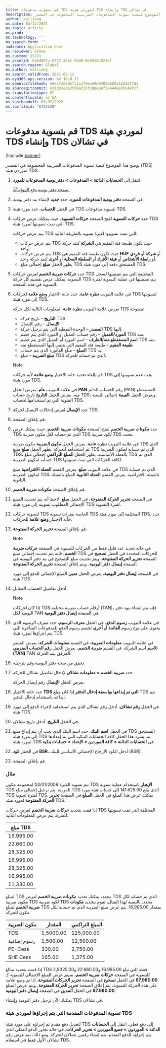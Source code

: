 ```yaml
---
title: قم بتسوية مدفوعات TDS لموردي هيئة TDS وإنشاء TDS في تشالان
description: يوضح هذا الموضوع كيفية تسوية المدفوعات الضريبية المخصومة في المصدر (TDS) لموردي هيئة TDS.
author: kailiang
ms.date: 03/12/2021
ms.topic: article
ms.prod: ''
ms.technology: ''
ms.search.form: ''
audience: Application User
ms.reviewer: kfend
ms.custom: 15721
ms.assetid: b4b406fa-b772-44ec-8dd8-8eb818a921ef
ms.search.region: Global
ms.author: kailiang
ms.search.validFrom: 2021-02-12
ms.dyn365.ops.version: AX 10.0.17
ms.openlocfilehash: e9dcf2e9d5fc1a1f9eae9d93050b0831bd42f78c
ms.sourcegitcommit: 631d2cea52590af15f208e9af584446e85540fcf
ms.translationtype: HT
ms.contentlocale: ar-SA
ms.lasthandoff: 05/07/2022
ms.locfileid: "8725528"
---
```

# <a name="settle-tds-payments-to-tds-authority-vendors-and-generate-tds-challan"></a>قم بتسوية مدفوعات TDS لموردي هيئة TDS وإنشاء TDS في تشالان

[!include [banner](../includes/banner.md)]

يوضح هذا الموضوع كيفية تسوية المدفوعات الضريبية المخصومة في المصدر (TDS) لموردي هيئة TDS.

1. انتقل إلى **الحسابات الدائنة \> المدفوعات \> دفتر يومية المدفوعات للمورد**.

    [![صفحة دفتر يومية دفع المورّد.](./media/apac-ind-TDS-51.png)](./media/apac-ind-TDS-51.png)

2. في الصفحة **دفتر يومية المدفوعات للمورد**، حدد **جديد** لإنشاء بند دفتر يومية.
3. في الحقل **الحساب**، حدد مورد هيئة TDS لتسوية مدفوعات TDS.
4. حدد **حركات التسوية** لفتح الصفحة **حركات التسوية**، حيث يمكنك عرض حركات TDS التي تمت تسويتها لمورد هيئة TDS.

    يتم عرض حركات TDS التي تمت تسويتها لفترة تسوية بالطريقة التالية:

    - يتم عرض حركات TDS حيث تكون طبيعة فئة المقيم هي **الشركة** كبند حركة واحد.
    - يتم عرض حركات TDS حيث تكون طبيعة فئة المقيم هي **HUF** أو **شركة** أو **فردي** أو **رابطة الأشخاص** أو **هيئة الأفراد** أو **السلطة المحلية** أو **أخرى** كبند حركة واحد.
    - يظهر الحقل **مبلغ** إجمالي مبلغ TDS المستحق دفعه إلى مورد هيئة TDS.

5. حدد **حركات ضريبة الخصم** لعرض حركات TDS المختلفة التي يتم تضمينها لسجل التسوية. يمكنك عرض تقسيم كل حركة TDS يتم تضمينها في عملية التسوية لفترة التسوية في هذه الصفحة.
6. في علامة التبويب **نظرة عامة**، حدد خانة الاختيار **وضع علامة** لحركات TDS لتسويتها إلى مورد هيئة TDS.

    تعرض علامة التبويب **نظرة عامة** المعلومات التالية لكل حركة TDS مفتوحة:

    - **التاريخ** – تاريخ حركة TDS.
    - **الإيصال** – رقم الإيصال.
    - **المصدر** – الوحدة النمطية التي يتم ترحيل حركة TDS إليها.
    - **المورد/العميل** – رقم حساب العميل أو المورد الذي يتم خصم TDS منه.
    - **اسم المستقطع منه/الطرف** – اسم المورد أو العميل الذي يتم خصم TDS منه.
    - **طبيعة المقيم** – طبيعة فئة المقيم التي ينتمي إليها المستقطع منه.
    - **المبلغ** – مبلغ الفاتورة الذي يتم حساب TDS به.
    - **مبلغ الضريبة** – مبلغ TDS الذي تم حسابه للحركة.

    > [!NOTE]
    > قم بإلغاء تحديد خانة الاختيار **وضع علامة** لأية حركات TDS يجب عدم تسويتها إلى مورد هيئة TDS.

    في علامة التبويب **عام**، يعرض الحقل **PAN** رقم الحساب الدائم (PAN) للمستقطع منه. يعرض الحقل **التاريخ** تاريخ حساب TDS، ويعرض الحقل **القيمة** إجمالي النسبة المئوية التي تم استخدامها لحساب TDS.

7. حدد **الإيصال** لعرض إدخالات الإيصال لحركة TDS.
8. قم بإغلاق الصفحة.
10. حدد **مكونات ضريبة الخصم** لفتح الصفحة **مكونات ضريبة الخصم**، حيث يمكنك عرض TDS الذي تم حسابه لكل مكون ضريبة TDS لكود ضريبة TDS محدد.

    في علامة التبويب **نظرة عامة**، يعرض الحقل **مكون الضريبة** مكون ضريبة TDS الذي تم استخدامه للحركة. يظهر الحقل **مبلغ** مبلغ TDS الذي تم حسابه لمكون الضريبة TDS، بالعملة الأساسية. يظهر الحقل **المبلغ التراكمي** إجمالي مبلغ TDS الذي تم حسابه لمكون الضريبة TDS لكافة الحركات التي تمت تسويتها.

    في علامة التبويب **مبلغ**، يعرض القسم **العملة الافتراضية** مبلغ TDS الذي تم حسابه لمكون الضريبة TDS، بالعملة الافتراضية. يعرض القسم **العملة الثانوية** المبلغ بالعملة الثانوية.

11. قم بإغلاق الصفحة **مكونات ضريبة الخصم**.
12. في الصفحة **تحرير الحركة المفتوحة**، في الحقل **مبلغ**، لاحظ أنه يتم تحديث المبلغ الإجمالي المطلوب تسويته إلى مورد هيئة TDS لفترة التسوية.
13. لتسوية حركات TDS الخاصة بفترات تسوية TDS المختلفة إلى مورد هيئة TDS، حدد خانة الاختيار **وضع علامة** للحركات.
14. قم بإغلاق الصفحة **تحرير الحركة المفتوحة**.

    > [!NOTE]
    > في حالة تحديد عدد قليل فقط من الحركات للتسوية في الصفحة **حركات ضريبة الخصم**، فإنه يتم تحديث إجمالي مبلغ TDS للحركات المحددة في الحقل **تصحيح** في الصفحة **تحرير الحركة المفتوحة**. ويتم تحديث مبلغ التصحيح في بند دفتر اليومية في الصفحة **إيصال دفتر اليومية**، ويتم إغلاق الصفحة **تحرير الحركة المفتوحة**.

    في الصفحة **إيصال دفتر اليومية**، يعرض الحقل **مدين** المبلغ الإجمالي للدفع إلى مورد هيئة TDS.

15. أدخل تفاصيل الحساب المقابل.

    > [!NOTE]
    > إذا كان لحركات TDS أرقام حساب ضريبة مختلفة (TAN)، فإنه يتم إنشاء بنود دفتر اليومية لكل TAN في الصفحة **إيصال دفتر اليومية**.

16. في علامة التبويب **رسوم الدفع**، في الحقل **معرف الرسوم**، حدد معرف الرسوم الذي يحتوي على نوع رسوم **الفائدة** أو **أخرى** لخصم رسوم الدفع للمدفوعات المتأخرة التي يتم إجراؤها لمورد هيئة TDS.

    في علامة التبويب **معلومات الضريبة**، في القسم **معلومات الشركة**، يعرض القسم **الاسم** اسم الشركة. في القسم **ضريبة الخصم**، يعرض الحقل **رقم الحساب الضريبي (TAN)** TAN المرفق ببند الحركة.

17. تحقق من صحة دفتر اليومية وقم بترحيله.
18. حدد **ضريبة الخصم \> معلومات تشالان‬** لإدخال تفاصيل تشالان‬ للحركة.

    يعرض الحقل **الإيصال** رقم إيصال الحركة.
    
19. حدد خانة الاختيار **TDS التي تم إيداعها بواسطة إدخال الدفتر** إذا كان مبلغ TDS يتم إيداعه باستخدام إدخال الدفتر.
20. في الحقل **رقم تشالان‬**، أدخل رقم تشالان‬ الذي يتم استخدامه لإجراء الدفع إلى مورد هيئة TDS.
21. في الحقل **التاريخ**، أدخل تاريخ تشالان‬.
22. في الحقل **اسم البنك**، حدد اسم البنك الذي يجب أن يتم إيداع مبلغ TDS المستحق إلى مورد هيئة TDS به. يسرد هذا الحقل كافة الحسابات البنكية التي تم إعدادها لمورد هيئة TDS في **الحسابات الدائنة \> كافة الموردين \> الإعداد \> حسابات بنكية**.
23. في الحقل **كود BSR**، أدخل الكود الإرجاع الإحصائي الأساسي للبنك (BSR).
24. قم بإغلاق الصفحة.

### <a name="example"></a>مثال

تتم تسوية الفترة 04/01/2009 لمجموعة مكون TDS **الإيجار** باستخدام عملية تسوية TDS الدورية. يتم ترحيل إجمالي مبلغ TDS الذي يبلغ 141.625.00 إلى حساب هيئة مورد TDS لفترة تسوية TDS. يمكنك عرض هذا المبلغ في الحقل **المبلغ** في الصفحة **تحرير الحركة المفتوحة** لمورد هيئة TDS.

إذا قمت بتحديد **حركات ضريبة الخصم** لعرض حركات TDS المختلفة التي تمت تسويتها للفترة، يتم عرض المعلومات التالية.

| مبلغ TDS |
|------------|
| 16,995.00  |
| 22,660.00  |
| 28,325.00  |
| 16,995.00  |
| 28,325.00  |
| 16,995.00  |
| 11,330.00  |

لمبلغ TDS محدد، يمكنك تحديد **مكونات ضريبة الخصم** لعرض TDS الذي تم حسابه لكل مكون ضريبة TDS لكود ضريبة TDS محدد. بالنسبة لهذا المثال، تقوم بتحديد **مكونات ضريبة الخصم** لمبلغ TDS بمقدار 16.995.00. يتم عرض مبلغ الضريبة الذي تم حسابه لكل مكون للحركة.

| مكون الضريبة | ‏‏المقدار    | المبلغ التراكمي |
|---------------|-----------|--------------------|
| TDS           | 1,5000.00 | 125,000.00         |
| رسوم إضافية     | 1,500.00  | 12,500.00          |
| PE-Cess       | 330.00    | 2,750.00           |
| SHE Cess      | 165.00    | 1,375.00           |

إذا قمت بتحديد مبالغ TDS فقط التي تبلغ 16.995.00 و22.660.00 و2,8325.00 للتسوية في الصفحة **حركات ضريبة الخصم**، سيتم عرض المبلغ الإجمالي للتسوية كـ **67,980.00** في الحقل **تصحيح** في الصفحة **تحرير الحركات المفتوحة**. إذا تم وضع علامة على هذه الحركة للتسوية، يتم إعلاق الصفحة **تحرير الحركة المفتوحة**، ويتم عرض المبلغ **67.980.00** في الحقل **المدين** في الصفحة **إيصال دفتر اليومية**.

يمكنك الآن ترحيل دفتر اليومية وإنشاء TDS في تشالان‬.

### <a name="adjustment-of-advance-payments-that-are-made-to-tds-authority-vendors"></a>تسوية المدفوعات المقدمة التي يتم إجراؤها لموردي هيئة TDS

لتعديل دفع مقدم تم إجراؤه على مورد هيئة TDS إلى دفع فعلي، انتقل إلى **الحسابات الدائنة \> الموردون \> جميع الموردين \> تحرير الحركات**. في حالة تجاوز الدفع الفعلي الذي يتم إجراؤه للدفع المقدم، يتم إنشاء رقمين تشالان‬ للحركة. ومع ذلك، يتم عرض رقم تشالان‬ الأول فقط في استعلام TDS.
